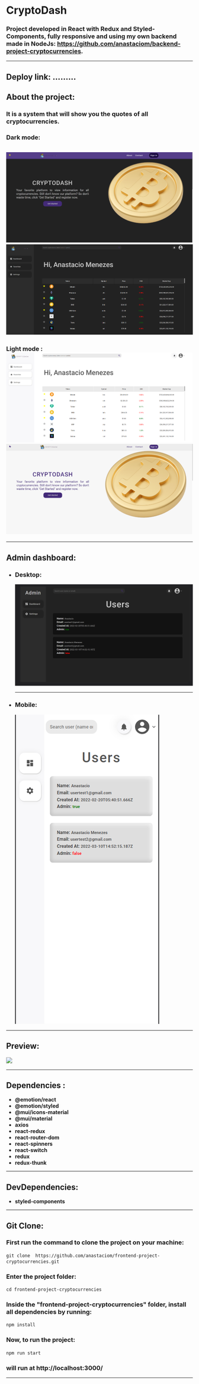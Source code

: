 # CryptoDash

### Project developed in React with Redux and Styled-Components, fully responsive and using my own backend made in NodeJs: https://github.com/anastaciom/backend-project-cryptocurrencies.

---

## Deploy link: .........

## About the project:

### It is a system that will show you the quotes of all cryptocurrencies.

### Dark mode:

## ![](./assetsReadme/images/dark1.png) ![](./assetsReadme/images/dark2.png)

### Light mode :![](./assetsReadme/images/light1.png) ![](./assetsReadme/images/light2.png)

---

## Admin dashboard:

- ### Desktop:

  ![](./assetsReadme/images/admin-desktop.png)

  ***

- ### Mobile:
  ![](./assetsReadme/images/admin-mobile.png)

---

## Preview:

![](./assetsReadme/gif/preview.gif)

---

## Dependencies :

- **@emotion/react**
- **@emotion/styled**
- **@mui/icons-material**
- **@mui/material**
- **axios**
- **react-redux**
- **react-router-dom**
- **react-spinners**
- **react-switch**
- **redux**
- **redux-thunk**

---

## DevDependencies:

- **styled-components**

---

## Git Clone:

### First run the command to clone the project on your machine:

    git clone  https://github.com/anastaciom/frontend-project-cryptocurrencies.git

### Enter the project folder:

    cd frontend-project-cryptocurrencies

### Inside the "frontend-project-cryptocurrencies" folder, install all dependencies by running:

    npm install

### Now, to run the project:

    npm run start

### will run at http://localhost:3000/

---

